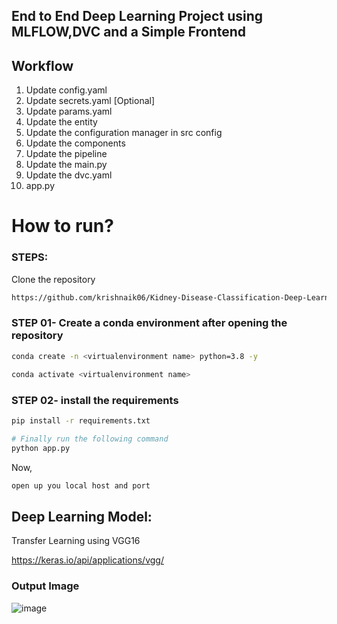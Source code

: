 ## End to End Deep Learning Project using MLFLOW,DVC and a Simple Frontend

## Workflow

1. Update config.yaml
2. Update secrets.yaml [Optional]
3. Update params.yaml
4. Update the entity
5. Update the configuration manager in src config
6. Update the components
7. Update the pipeline 
8. Update the main.py
9. Update the dvc.yaml
10. app.py


# How to run?
### STEPS:

Clone the repository

```bash
https://github.com/krishnaik06/Kidney-Disease-Classification-Deep-Learning-Project](https://github.com/Vishveshwara/kidney-disease-classification.git
```
### STEP 01- Create a conda environment after opening the repository

```bash
conda create -n <virtualenvironment name> python=3.8 -y
```

```bash
conda activate <virtualenvironment name>
```


### STEP 02- install the requirements
```bash
pip install -r requirements.txt
```

```bash
# Finally run the following command
python app.py
```

Now,
```bash
open up you local host and port
```
## Deep Learning Model:
Transfer Learning using VGG16

https://keras.io/api/applications/vgg/

### Output Image
![image](https://github.com/user-attachments/assets/df5211ba-e6c7-411c-9238-b9819ce9ba8c)
